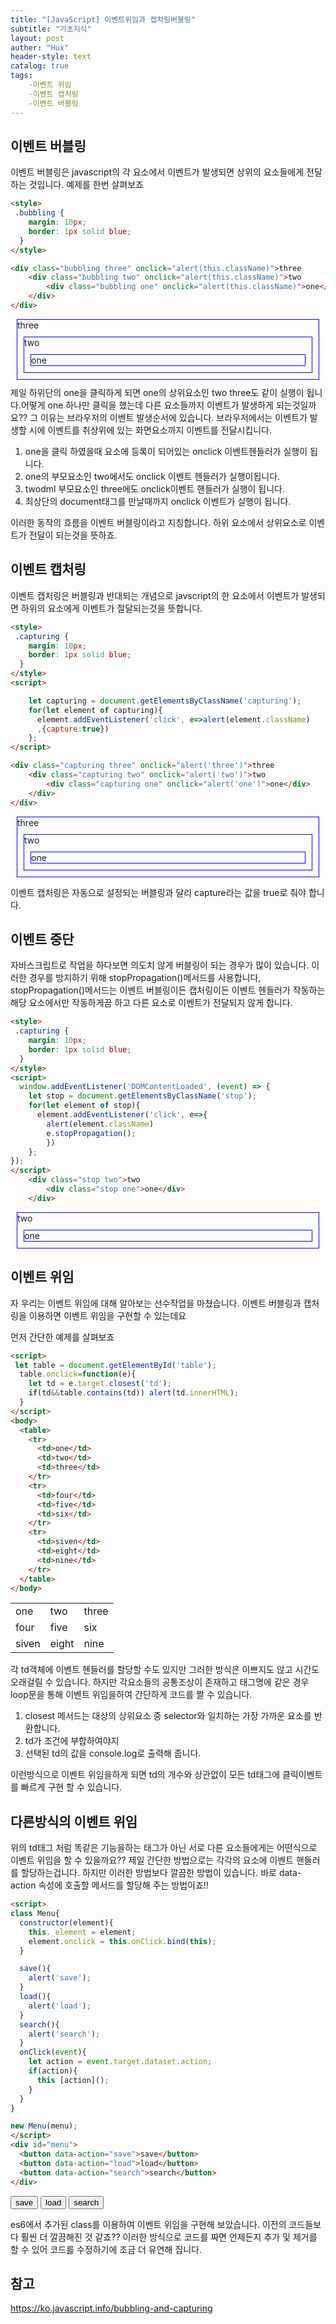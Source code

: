 ```yaml
---
title: "[JavaScript] 이벤트위임과 캡처링버블링"
subtitle: "기초지식"
layout: post
auther: "Hux"
header-style: text
catalog: true
tags:
    -이벤트 위임
    -이벤트 캡처링
    -이벤트 버블링
---
```




이벤트 버블링
-------

이벤트 버블링은 javascript의 각 요소에서 이벤트가 발생되면 상위의 요소들에게 전달하는 것입니다.
예제를 한번 살펴보죠

```html
<style>
 .bubbling {
    margin: 10px;
    border: 1px solid blue;
  }
</style>

<div class="bubbling three" onclick="alert(this.className)">three
    <div class="bubbling two" onclick="alert(this.className)">two
        <div class="bubbling one" onclick="alert(this.className)">one</div>
    </div>
</div>
```

<html>
<style>
 .bubbling {
    margin: 10px;
    border: 1px solid blue;
  }
</style>

<div class="bubbling three" onclick="alert(this.className)">three
    <div class="bubbling two" onclick="alert(this.className)">two
        <div class="bubbling one" onclick="alert(this.className)">one</div>
    </div>
</div>

</html>
제일 하위단의 one을 클릭하게 되면 one의 상위요소인 two three도 같이 실행이 됩니다.어떻게 one 하나만 클릭을 했는데 다른 요소들까지 이벤트가 발생하게 되는것일까요?? 그 이유는 브라우저의 이벤트 발생순서에 있습니다. 브라우저에서는 이벤트가 발생할 시에 이벤트를 취상위에 있는 화면요소까지 이벤트를 전달시킵니다.


1. one을 클릭 하였을때 요소에 등록이 되어있는 onclick 이벤트헨들러가 실행이 됩니다.
2. one의 부모요소인 two에서도 onclick 이벤트 헨들러가 실행이됩니다.
3. twodml 부모요소인 three에도 onclick이벤트 핸들러가 실행이 됩니다.
4. 최상단의 document태그를 만날때까지 onclick 이벤트가 실행이 됩니다.

이러한 동작의 흐름을 이벤트 버블링이라고 지칭합니다. 하위 요소에서 상위요소로 이벤트가 전달이 되는것을 뜻하죠.


이벤트 캡처링
---
이벤트 캡처링은 버블링과 반대되는 개념으로 javscript의 한 요소에서 이벤트가 발생되면 하위의 요소에게 이벤트가 절달되는것을 뜻합니다.

```html
<style>
 .capturing {
    margin: 10px;
    border: 1px solid blue;
  }
</style>
<script>

    let capturing = document.getElementsByClassName('capturing');
    for(let element of capturing){
      element.addEventListener('click', e=>alert(element.className)
      ,{capture:true})
    };
</script>

<div class="capturing three" onclick="alert('three')">three
    <div class="capturing two" onclick="alert('two')">two
        <div class="capturing one" onclick="alert('one')">one</div>
    </div>
</div>
```
<html>
<style>
 .capturing {
    margin: 10px;
    border: 1px solid blue;
  }
</style>
<script>
  window.addEventListener('DOMContentLoaded', (event) => {
    let capturing = document.getElementsByClassName('capturing');
    for(let element of capturing){
      element.addEventListener('click', e=>alert(element.className)
      ,{capture:true})
    };
});
</script>

<div class="capturing three">three
    <div class="capturing two">two
        <div class="capturing one">one</div>
    </div>
</div>
</html>

이벤트 캡처링은 자동으로 설정되는 버블링과 달리 capture라는 값을 true로 줘야 합니다.


이벤트 중단
---

 자바스크립트로 작업을 하다보면 의도치 않게 버블링이 되는 경우가 많이 있습니다. 이러한 경우를 방지하기 위해 stopPropagation()메서드를 사용합니다, stopPropagation()메서드는 이벤트 버블링이든 캡처링이든 이벤트 헨들러가 작동하는 해당 요소에서만 작동하게끔 하고 다른 요소로 이벤트가 전달되지 않게 합니다.

```html
<style>
 .capturing {
    margin: 10px;
    border: 1px solid blue;
  }
</style>
<script>
  window.addEventListener('DOMContentLoaded', (event) => {
    let stop = document.getElementsByClassName('stop');
    for(let element of stop){
      element.addEventListener('click', e=>{
        alert(element.className)
        e.stopPropagation();
        })
    };
});
</script>
    <div class="stop two">two
        <div class="stop one">one</div>
    </div>
```
<html>
<style>
 .stop {
    margin: 10px;
    border: 1px solid blue;
  }
</style>
<script>
  window.addEventListener('DOMContentLoaded', (event) => {
    let stop = document.getElementsByClassName('stop');
    for(let element of stop){
      element.addEventListener('click', e=>{
        alert(element.className)
        e.stopPropagation();
        })
    };
});
</script>
    <div class="stop two">two
        <div class="stop one">one</div>
    </div>
</html>


이벤트 위임
---
자 우리는 이벤트 위임에 대해 알아보는 선수작업을 마쳤습니다. 이벤트 버블링과 캡처링을 이용하면 이벤트 위임을 구현할 수 있는데요

먼저 간단한 예제를 살펴보죠


```html
<script>
 let table = document.getElementById('table');
  table.onclick=function(e){
    let td = e.target.closest('td');
    if(td&&table.contains(td)) alert(td.innerHTML);
  }
</script>
<body>
  <table>
    <tr>
      <td>one</td>
      <td>two</td>
      <td>three</td>
    </tr>
    <tr>
      <td>four</td>
      <td>five</td>
      <td>six</td>
    </tr>
    <tr>
      <td>siven</td>
      <td>eight</td>
      <td>nine</td>
    </tr>
  </table>
</body>
```
<html>
<script> 
window.addEventListener('DOMContentLoaded', (event) => {
    let table = document.getElementById('table');
  table.onclick=function(e){
    let td = e.target.closest('td');
    if(td&&table.contains(td)) alert(td.innerHTML);
  }
  });

</script>
<body>
  <table id="table">
    <tr>
      <td>one</td>
      <td>two</td>
      <td>three</td>
    </tr>
    <tr>
      <td>four</td>
      <td>five</td>
      <td>six</td>
    </tr>
    <tr>
      <td>siven</td>
      <td>eight</td>
      <td>nine</td>
    </tr>
  </table>
</body>
</html>

각 td객체에 이벤트 헨들러를 할당할 수도 있지만 그러한 방식은 이쁘지도 않고 시간도 오래걸릴 수 있습니다.
하지만 각요소들의 공통조상이 존재하고 태그명에 같은 경우 loop문을 통해 이벤트 위임을하여 간단하게 코드를 짤 수 있습니다.

1. closest 메서드는 대상의 상위요소 중 selector와 일치하는 가장 가까운 요소를 반환합니다.
2. td가 조건에 부합하여야지 
3. 선택된 td의 값을 console.log로 출력해 줍니다.

이런방식으로 이벤트 위임을하게 되면 td의 개수와 상관없이 모든 td태그에 클릭이벤트를 빠르게 구현 할 수 있습니다.

다른방식의 이벤트 위임
---

위의 td태그 처럼 똑같은 기능을하는 태그가 아닌 서로 다른 요소들에게는 어떤식으로 이벤트 위임을 할 수 있을까요??
제일 간단한 방법으로는 각각의 요소에 이벤트 핸들러를 할당하는겁니다. 하지만 이러한 방법보다 깔끔한 방법이 있습니다. 바로 data-action 속성에 호출할 메서드를 할당해 주는 방법이죠!!

```html
<script>
class Menu{
  constructor(element){
    this._element = element;
    element.onclick = this.onClick.bind(this);
  }

  save(){
    alert('save');
  }
  load(){
    alert('load');
  }
  search(){
    alert('search');
  }
  onClick(event){
    let action = event.target.dataset.action;
    if(action){
      this [action]();
    }
  }
}

new Menu(menu);
</script>
<div id="menu">
  <button data-action="save">save</button>
  <button data-action="load">load</button>
  <button data-action="search">search</button>
</div>
```
<html>
  <script>
 window.addEventListener('DOMContentLoaded', (event) => {
  let menu = document.getElementById("menu");
  new Menu(menu);
  });
  class Menu{
  constructor(element){
    this._element = element;
    element.onclick = this.onClick.bind(this);
  }
  save(){
    alert('save');
  }
  load(){
    alert('load');
  }
  search(){
    alert('search');
  }
  onClick(event){
    let action = event.target.dataset.action;
    if(action){
      this.[action]();
    }
  }
}
  </script>

  <div id="menu">
    <button data-action="save">save</button>
    <button data-action="load">load</button>
    <button data-action="search">search</button>
  </div>
</html>


es6에서 추가된 class를 이용하여 이벤트 위임을 구현해 보았습니다.
이전의 코드들보다 훨씬 더 깔끔해진 것 같죠??
이러한 방식으로 코드를 짜면 언제든지 추가 및 제거를 할 수 있어 코드를 수정하기에 조금 더 유연해 집니다.





참고
---
<https://ko.javascript.info/bubbling-and-capturing>